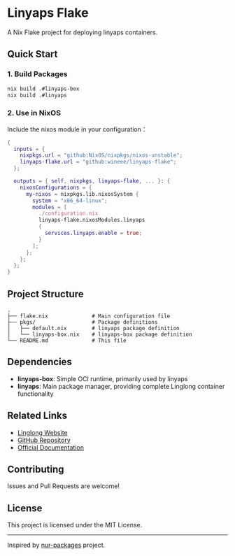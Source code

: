# Linyaps Flake

A Nix Flake project for deploying linyaps containers.

## Quick Start

### 1. Build Packages

```bash
nix build .#linyaps-box
nix build .#linyaps
```

### 2. Use in NixOS

Include the nixos module in your configuration：

```nix
{
  inputs = {
    nixpkgs.url = "github:NixOS/nixpkgs/nixos-unstable";
    linyaps-flake.url = "github:wineee/linyaps-flake";
  };

  outputs = { self, nixpkgs, linyaps-flake, ... }: {
    nixosConfigurations = {
      my-nixos = nixpkgs.lib.nixosSystem {
        system = "x86_64-linux";
        modules = [
          ./configuration.nix
          linyaps-flake.nixosModules.linyaps
          {
            services.linyaps.enable = true;
          }
        ];
      };
    };
  };
}
```

## Project Structure

```
.
├── flake.nix              # Main configuration file
├── pkgs/                  # Package definitions
│   ├── default.nix        # linyaps package definition
│   └── linyaps-box.nix    # linyaps-box package definition
└── README.md              # This file
```

## Dependencies

- **linyaps-box**: Simple OCI runtime, primarily used by linyaps
- **linyaps**: Main package manager, providing complete Linglong container functionality

## Related Links

- [Linglong Website](https://linglong.org.cn/)
- [GitHub Repository](https://github.com/OpenAtom-Linyaps/linyaps)
- [Official Documentation](https://linglong.org.cn/docs/)

## Contributing

Issues and Pull Requests are welcome!

## License

This project is licensed under the MIT License.

---

Inspired by [nur-packages](https://github.com/HHR2020/nur-packages) project.
